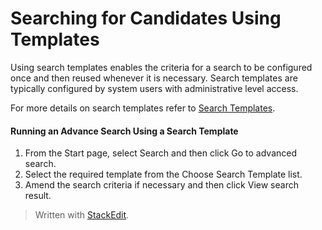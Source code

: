 # Searching for Candidates Using Templates

Using search templates enables the criteria for a search to be configured once and then reused whenever it is necessary. Search templates are typically configured by system users with administrative level access.

For more details on search templates refer to  [Search Templates](search_templates.htm).

#### Running an Advance Search Using a Search Template

1.  From the  Start  page, select  Search  and then click  Go to advanced search.
2.  Select the required template from the  Choose Search Template  list.
3.  Amend the search criteria if necessary and then click  View search result.



> Written with [StackEdit](https://stackedit.io/).
<!--stackedit_data:
eyJoaXN0b3J5IjpbLTkzMDIxNjYzMl19
-->